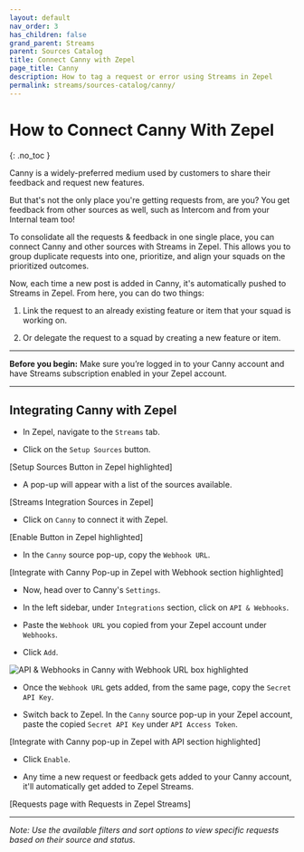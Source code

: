 ```yaml
---
layout: default
nav_order: 3
has_children: false
grand_parent: Streams
parent: Sources Catalog
title: Connect Canny with Zepel
page_title: Canny
description: How to tag a request or error using Streams in Zepel
permalink: streams/sources-catalog/canny/
---
```


# How to Connect Canny With Zepel
{: .no_toc }

Canny is a widely-preferred medium used by customers to share their feedback and request new features. 

But that's not the only place you're getting requests from, are you? You get feedback from other sources as well, such as Intercom and from your Internal team too!

To consolidate all the requests & feedback in one single place, you can connect Canny and other sources with Streams in Zepel. This allows you to group duplicate requests into one, prioritize, and align your squads on the prioritized outcomes.

Now, each time a new post is added in Canny, it's automatically pushed to Streams in Zepel. From here, you can do two things:

1. Link the request to an already existing feature or item that your squad is working on.

2. Or delegate the request to a squad by creating a new feature or item.  

---

**Before you begin:** Make sure you’re logged in to your Canny account and have Streams subscription enabled in your Zepel account.

---

## Integrating Canny with Zepel

- In Zepel, navigate to the `Streams` tab. 

- Click on the `Setup Sources` button. 

[Setup Sources Button in Zepel highlighted]

- A pop-up will appear with a list of the sources available. 

[Streams Integration Sources in Zepel] 

- Click on `Canny` to connect it with Zepel.

[Enable Button in Zepel highlighted]

- In the `Canny` source pop-up, copy the `Webhook URL`. 

[Integrate with Canny Pop-up in Zepel with Webhook section highlighted] 

- Now, head over to Canny's `Settings`.  

- In the left sidebar, under `Integrations` section, click on `API & Webhooks`.

- Paste the `Webhook URL` you copied from your Zepel account under `Webhooks`.

- Click `Add`. 

![API & Webhooks in Canny with Webhook URL box highlighted](/guide/assets/uploads/canny-webhook-url.png)

- Once the `Webhook URL` gets added, from the same page, copy the `Secret API Key`. 

- Switch back to Zepel. In the `Canny` source pop-up in your Zepel account, paste the copied `Secret API Key` under `API Access Token`.

[Integrate with Canny pop-up in Zepel with API section highlighted] 

- Click `Enable`.

- Any time a new request or feedback gets added to your Canny account, it'll automatically get added to Zepel Streams. 

[Requests page with Requests in Zepel Streams] 

---

*Note: Use the available filters and sort options to view specific requests based on their source and status.*